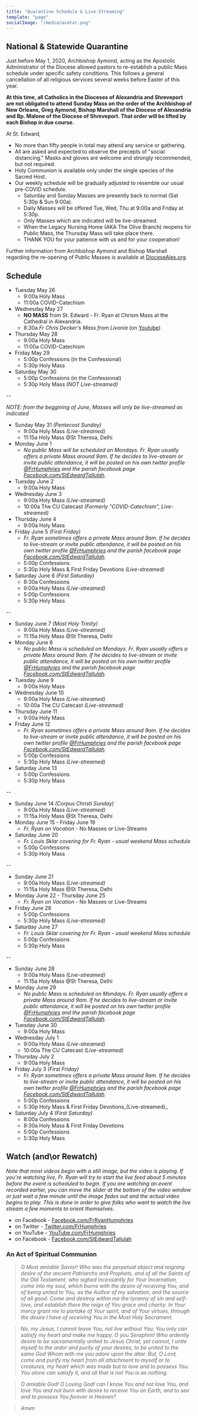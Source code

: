 ```yaml
---
title: "Quarantine Schedule & Live-Streaming"
template: "page"
socialImage: "/media/avatar.png"
---
```


## National & Statewide Quarantine

Just before May 1, 2020, Archbishop Aymond, acting as the Apostolic Administrator of the Diocese allowed pastors to re-establish a public Mass schedule under specific safety conditions. This follows a general cancellation of all religious services several weeks before Easter of this year.

**At this time, all Catholics in the Dioceses of Alexandria and Shreveport are not obligated to attend Sunday Mass on the order of the Archbishop of New Orleans, Greg Aymond, Bishop Marshall of the Diocese of Alexandria and Bp. Malone of the Diocese of Shreveport. That order will be lifted by each Bishop in due course.**

At St. Edward,

- No more than fifty people in total may attend any service or gathering.
- All are asked and expected to observe the precepts of "social distancing." Masks and gloves are welcome and strongly recommended, but not required.
- Holy Communion is available only under the single species of the Sacred Host.
- Our weekly schedule will be gradually adjusted to resemble our usual pre-COVID schedule.
  - Saturday and Sunday Masses are presently back to normal (Sat 5:30p & Sun 9:00a).
  - Daily Masses will be offered Tue, Wed, Thu at 9:00a and Friday at 5:30p.
  - Only Masses which are indicated will be live-streamed.
  - When the Legacy Nursing Home (AKA The Olive Branch) reopens for Public Mass, the Thursday Mass will take place there.
  - THANK YOU for your patience with us and for your cooperation!

Further information from Archbishop Aymond and Bishop Marshall regarding the re-opening of Public Masses is available at [DioceseAlex.org](http://www.diocesealex.org).

## Schedule

- Tuesday May 26
  - 9:00a Holy Mass
  - 11:00a COVID-Catechism
- Wednesday May 27
  - **NO MASS** from St. Edward - Fr. Ryan at Chrism Mass at the Cathedral in Alexandria.
  - 8:30a _Fr Chris Decker's Mass from Livonia_ (on [Youtube](https://www.youtube.com/catholicunderground))
- Thursday May 28
  - 9:00a Holy Mass
  - 11:00a COVID-Catechism
- Friday May 29
  - 5:00p Confessions (in the Confessional)
  - 5:30p Holy Mass
- Saturday May 30
  - 5:00p Confessions (in the Confessional)
  - 5:30p Holy Mass _(NOT Live-streamed)_

--

_NOTE: from the beggining of June, Masses will only be live-streamed as indicated_

- Sunday May 31 _(Pentecost Sunday)_
  - 9:00a Holy Mass _(Live-streamed)_
  - 11:15a Holy Mass @St Theresa, Delhi
- Monday June 1
  - _No public Mass will be scheduled on Mondays. Fr. Ryan usually offers a private Mass around 9am. If he decides to live-stream or invite public attendance, it will be posted on his own twitter profile [@FrHumphries](https://www.twitter.com/frhumphries) and the parish facebook page [Facebook.com/StEdwardTallulah](https://www.Facebook.com/StEdwardTallulah)._
- Tuesday June 2
  - 9:00a Holy Mass
- Wednesday June 3
  - 9:00a Holy Mass _(Live-streamed)_
  - 10:00a The CU Catecast _(Formerly "COVID-Catechism", Live-streamed)_
- Thursday June 4
  - 9:00a Holy Mass
- Friday June 5 _(First Friday)_
  - _Fr. Ryan sometimes offers a private Mass around 9am. If he decides to live-stream or invite public attendance, it will be posted on his own twitter profile [@FrHumphries](https://www.twitter.com/frhumphries) and the parish facebook page [Facebook.com/StEdwardTallulah](https://www.Facebook.com/StEdwardTallulah)._
  - 5:00p Confessions
  - 5:30p Holy Mass & First Friday Devotions _(Live-streamed)_
- Saturday June 6 _(First Saturday)_
  - 8:30a Confessions
  - 9:00a Holy Mass _(Live-streamed)_
  - 5:00p Confessions
  - 5:30p Holy Mass

--

- Sunday June 7 _(Most Holy Trinity)_
  - 9:00a Holy Mass _(Live-streamed)_
  - 11:15a Holy Mass @St Theresa, Delhi
- Monday June 8
  - _No public Mass is scheduled on Mondays. Fr. Ryan usually offers a private Mass around 9am. If he decides to live-stream or invite public attendance, it will be posted on his own twitter profile [@FrHumphries](https://www.twitter.com/frhumphries) and the parish facebook page [Facebook.com/StEdwardTallulah](https://www.Facebook.com/StEdwardTallulah)._
- Tuesday June 9
  - 9:00a Holy Mass
- Wednesday June 10
  - 9:00a Holy Mass _(Live-streamed)_
  - 10:00a The CU Catecast _(Live-streamed)_
- Thursday June 11
  - 9:00a Holy Mass
- Friday June 12
  - _Fr. Ryan sometimes offers a private Mass around 9am. If he decides to live-stream or invite public attendance, it will be posted on his own twitter profile [@FrHumphries](https://www.twitter.com/frhumphries) and the parish facebook page [Facebook.com/StEdwardTallulah](https://www.Facebook.com/StEdwardTallulah)._
  - 5:00p Confessions
  - 5:30p Holy Mass _(Live-streamed)_
- Saturday June 13
  - 5:00p Confessions
  - 5:30p Holy Mass

--

- Sunday June 14 _(Corpus Christi Sunday)_
  - 9:00a Holy Mass _(Live-streamed)_
  - 11:15a Holy Mass @St Theresa, Delhi
- Monday June 15 - Friday June 19
  - _Fr. Ryan on Vacation_ - No Masses or Live-Streams
- Saturday June 20
  - _Fr. Louis Sklar covering for Fr. Ryan - usual weekend Mass schedule_
  - 5:00p Confessions
  - 5:30p Holy Mass

--

- Sunday June 21
  - 9:00a Holy Mass _(Live-streamed)_
  - 11:15a Holy Mass @St Theresa, Delhi
- Monday June 22 - Thursday June 25
  - _Fr. Ryan on Vacation_ - No Masses or Live-Streams
- Friday June 26
  - 5:00p Confessions
  - 5:30p Holy Mass _(Live-streamed)_
- Saturday June 27
  - _Fr. Louis Sklar covering for Fr. Ryan - usual weekend Mass schedule_
  - 5:00p Confessions
  - 5:30p Holy Mass

--

- Sunday June 28
  - 9:00a Holy Mass _(Live-streamed)_
  - 11:15a Holy Mass @St Theresa, Delhi
- Monday June 29
  - _No public Mass is scheduled on Mondays. Fr. Ryan usually offers a private Mass around 9am. If he decides to live-stream or invite public attendance, it will be posted on his own twitter profile [@FrHumphries](https://www.twitter.com/frhumphries) and the parish facebook page [Facebook.com/StEdwardTallulah](https://www.Facebook.com/StEdwardTallulah)._
- Tuesday June 30
  - 9:00a Holy Mass
- Wednesday July 1
  - 9:00a Holy Mass _(Live-streamed)_
  - 10:00a The CU Catecast _(Live-streamed)_
- Thursday July 2
  - 9:00a Holy Mass
- Friday July 3 _(First Friday)_
  - _Fr. Ryan sometimes offers a private Mass around 9am. If he decides to live-stream or invite public attendance, it will be posted on his own twitter profile [@FrHumphries](https://www.twitter.com/frhumphries) and the parish facebook page [Facebook.com/StEdwardTallulah](https://www.Facebook.com/StEdwardTallulah)._
  - 5:00p Confessions
  - 5:30p Holy Mass & First Friday Devotions_(Live-streamed)_
- Saturday July 4 _(First Saturday)_
  - 8:00a Confessions
  - 8:30a Holy Mass & First Friday Devotions
  - 5:00p Confessions
  - 5:30p Holy Mass

## Watch (and\or Rewatch)

_Note that most videos begin with a still image, but the video is playing. If you're watching live, Fr. Ryan will try to start the live feed about 5 minutes before the event is scheduled to begin. If you are watching an event recorded earlier, you can move the slider at the bottom of the video window or just wait a few minute until the image fades out and the actual video begins to play. This is done in order to give folks who want to watch the live stream a few moments to orient themselves._

- on Facebook - [Facebook.com/FrRyanHumphries](https://www.Facebook.com/FrRyanHumphries)
- on Twitter - [Twitter.com/FrHumphries](https://www.Twitter.com/FrHumphries)
- on YouTube - [YouTube.com/FrHumphries](https://www.YouTube.com/FrHumphries)
- on Facebook - [Facebook.com/StEdwardTallulah](https://www.Facebook.com/StEdwardTallulah)

### An Act of Spiritual Communion

> _O Most amiable Savior! Who was the perpetual object and reigning desire of the ancient Patriarchs and Prophets, and of all the Saints of the Old Testament, who sighed incessantly for Your Incarnation, come into my soul, which burns with the desire of receiving You, and of being united to You, as the Author of my salvation, and the source of all good. Come and destroy within me the tyranny of sin and self-love, and establish there the reign of You grace and charity. In Your mercy grant me to partake of Your spirit, and of Your virtues, through the desire I have of receiving You in the Most Holy Sacrament._

> _No, my Jesus, I cannot leave You, not live without You: You only can satisfy my heart and make me happy. O you Seraphim! Who ardently desire to be sacramentally united to Jesus Christ, yet cannot, I unite myself to the ardor and purity of your desires, to be united to the same God Whom with me you adore upon the altar. But, O Lord, come and purify my heart from all attachment to myself or to creatures, my heart which was made but to love and to possess You. You alone can satisfy it, and all that is not You is as nothing._

> _O amiable God! O Loving God! can I know You and not love You, and love You and not burn with desire to receive You on Earth, and to see and to possess You forever in Heaven?_

> _Amen_
